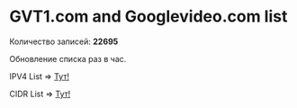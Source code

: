 # GVT1.com and Googlevideo.com list

Количество записей:
**22695**

Обновление списка раз в час.

IPV4 List => [Тут!](https://raw.githubusercontent.com/EikeiDev/test_block/refs/heads/main/ipv4_list.txt)

CIDR List => [Тут!](https://raw.githubusercontent.com/EikeiDev/test_block/refs/heads/main/cidr4.txt)
